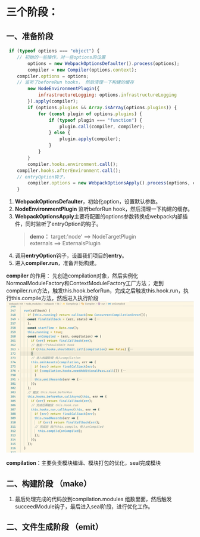# 三个阶段：

## 一、准备阶段
```js
 if (typeof options === "object") {
    // 初始的一些操作，对一些options的设置
		options = new WebpackOptionsDefaulter().process(options);
		compiler = new Compiler(options.context);
    compiler.options = options;
    // 监听了beforeRun hooks， 然后清理一下构建的缓存
		new NodeEnvironmentPlugin({
			infrastructureLogging: options.infrastructureLogging
		}).apply(compiler);
		if (options.plugins && Array.isArray(options.plugins)) {
			for (const plugin of options.plugins) {
				if (typeof plugin === "function") {
					plugin.call(compiler, compiler);
				} else {
					plugin.apply(compiler);
				}
			}
		}
		compiler.hooks.environment.call();
    compiler.hooks.afterEnvironment.call();
    // entryOption钩子，
		compiler.options = new WebpackOptionsApply().process(options, compiler);
	}
```
  1. **WebpackOptionsDefaulter**，初始化option，设置默认参数。
  2. **NodeEnvironmentPlugin** 监听beforRun hook，然后清理一下构建的缓存。
  3. **WebpackOptionsApply**主要将配置的options参数转换成webpack内部插件，同时监听了entryOption的钩子。
      > **demo：**
        target:'node' ==>  NodeTargetPlugin  
        externals ==>  ExternalsPlugin  
  4. 调用**entryOption**钩子，设置我们项目的**entry**。
  5. 进入**compiler.run**，准备开始构建。
  
**compiler** 的作用：
    先创造compilation对象，然后实例化NormoalModuleFactory和ContextModuleFactory工厂方法；
    走到compiler.run方法，触发this.hook.beforRun，完成之后触发this.hook.run，执行this.compile方法，然后进入执行阶段
    ![compiler-run](./img/compiler-run.png)

**compilation**：主要负责模块编译、模块打包的优化，seal完成模块


## 二、构建阶段 （make）  


  1. 最后处理完成的代码放到compilation.modules 组数里面，然后触发succeedModule钩子，最后进入seal阶段，进行优化工作。


## 二、文件生成阶段 （emit） 
  